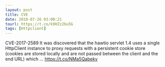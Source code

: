 ```yaml
---
layout: post
title: CVE
date: 2018-07-26 03:00:21
tourl: https://t.co/k9HZz2bu5G
tags: [Httpclient]
---
```

CVE-2017-2589 It was discovered that the hawtio servlet 1.4 uses a single HttpClient instance to proxy requests with a persistent cookie store (cookies are stored locally and are not passed between the client and the end URL) which ... https://t.co/NMa5Qabekv